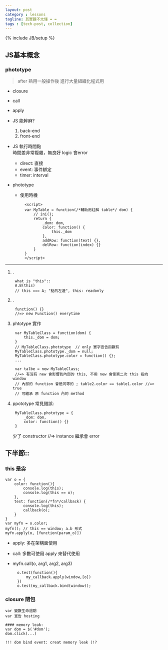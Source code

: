 ```yaml
---
layout: post
category : lessons
tagline: 其實聽不太懂 = =
tags : [tech-post, collection]
---
```

{% include JB/setup %}

## JS基本概念

### phototype
> after 熟用一般操作後
> 進行大量組織化程式用

+ closure
+ call
+ apply

+ JS 能幹麻?
	1. back-end
	2. front-end

+ JS 執行時間點  
  時間差非常複雜，無良好 logic 會error
	+ direct: 直接
	+ event: 事件綁定
	+ timer: interval

+ phototype
	+ 使用時機

			<script>
			var MyTable = function(/*輔助用註解 table*/ dom) {
				// ini();
				return {
					_dom: dom,
					color: function() {
						this._dom
					},
					addRow: function(text) {},
					delRow: function(index) {}
				}
			}
			</script>

---

1. .

		what is "this"::
		A.B(this)
		// this === A; "點的左邊", this: readonly

2. .

		function() {}
		//=> new Function() everytime

3. phtotype 實作

		var MyTableClass = function(dom) {
			this._dom = dom;
		}
		// MyTableClass.phototype  // only 實字宣告函數有
		MyTableClass.phototype._dom = null;
		MyTableClass.phototype.color = function() {};
		...

		var talbe = new MyTableClass;
		//=> 有沒有 new 會影響到內部的 this, 不用 new 會使第二次 this 指向 window
		// 內部的 function 會是同等的 ; table2.color == table1.color //=> true
		// 可繼承 原 function 內的 method

4. ppototype 常見錯誤:

		MyTableClass.phototype = {
			_dom: dom,
			color: function() {}
		}

	少了 constructor //=> instance 繼承會 error

## 下半節::
### this 是尛

	var o = {
		color: function(){
			console.log(this);
			console.log(this == o);
		},
		test: function(/*fn*/callback) {
			console.log(this);
			callback(o);
		}
	}
	var myfn = o.color;
	myfn(); // this == window; a.b 形式
	myfn.apply(o, [function(param_o)])

+ apply: 多在架構面使用
+ call: 多數可使用 apply 來替代使用
+ myfn.call(o, arg1, arg2, arg3)

		o.test(function(){
			my_callback.apply(window,[o])
		})
		o.test(my_callback.bind(window));

### closure 閉包
	var 變數生命週期
	var 宣告 hosting

	#### memory leak:
	var dom = $('#dom');
	dom.click(...)

	!!! dom bind event: creat memory leak (!?

